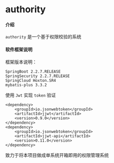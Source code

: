 # authority

#### 介绍 
   `authority` 是一个基于权限校验的系统
   
#### 软件框架说明
框架版本说明：
    
    SpringBoot 2.2.7.RELEASE
    SpringSecurity 2.2.7.RELEASE
    SpringCloud Hoxton.SR4
    mybatis-plus 3.3.2
    
使用 `Jwt` 实现 `token` 验证
    
    <dependency>
        <groupId>io.jsonwebtoken</groupId>
        <artifactId>jjwt</artifactId>
        <version>0.9.0</version>
    </dependency>
    <dependency>
        <groupId>io.jsonwebtoken</groupId>
        <artifactId>jjwt-api</artifactId>
        <version>0.11.0</version>
    </dependency>
    
致力于将本项目做成单系统开箱即用的权限管理系统


    
  
    
